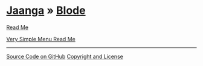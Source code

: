 [Jaanga](../index.html ) &raquo; [Blode]( ./index.html )
================================================================================================

<p id=rm >
	<a href=JavaScript:displayPage("readme.md",rm); >Read Me</a>
</p>


<p id=vsm >
	<a href=JavaScript:displayPage("very-simple-menu/readme.md",vsm); >Very Simple Menu Read Me</a>
</p>


<!--
<p id=def >
	<a href=JavaScript:displayPage("test-folder-def/readme.md",def); >test-folder-def Read Me</a>
</p>




<p id=te >
	<a href=JavaScript:displayPage("technics.md",te); >Technics</a>
</p>

<p id=fc >
	<a href=JavaScript:displayPage("further-considerations.md",fc); >Further Considerations</a>
</p>

<p id=th >
	<a href=JavaScript:displayPage("thanks.md",th); >Thanks & Credits</a>
</p>
-->


****

[Source Code on GitHub]( https://github.com/jaanga/blode/ )
[Copyright and License]( https://github.com/jaanga/jaanga.github.io/blob/master/jaanga-copyright-and-mit-license.md )